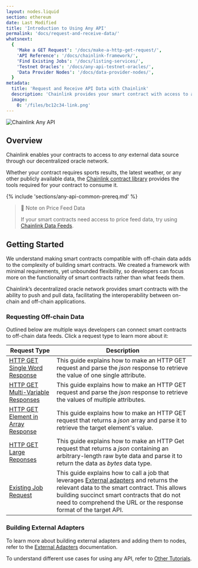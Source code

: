 ```yaml
---
layout: nodes.liquid
section: ethereum
date: Last Modified
title: 'Introduction to Using Any API'
permalink: 'docs/request-and-receive-data/'
whatsnext:
  {
    'Make a GET Request': '/docs/make-a-http-get-request/',
    'API Reference': '/docs/chainlink-framework/',
    'Find Existing Jobs': '/docs/listing-services/',
    'Testnet Oracles': '/docs/any-api-testnet-oracles/',
    'Data Provider Nodes': '/docs/data-provider-nodes/',
  }
metadata:
  title: 'Request and Receive API Data with Chainlink'
  description: 'Chainlink provides your smart contract with access to any external API. Learn how to integration any API into your smart contract.'
  image:
    0: '/files/bc12c34-link.png'
---
```


![Chainlink Any API](/files/8c35025-Request__Receive_Data.png)

## Overview

Chainlink enables your contracts to access to _any_ external data source through our decentralized oracle network.

Whether your contract requires sports results, the latest weather, or any other publicly available data, the [Chainlink contract library](https://github.com/smartcontractkit/chainlink/tree/master/contracts) provides the tools required for your contract to consume it.

{% include 'sections/any-api-common-prereq.md' %}

> 📘 Note on Price Feed Data
>
> If your smart contracts need access to price feed data, try using [Chainlink Data Feeds](../using-chainlink-reference-contracts/).

## Getting Started

We understand making smart contracts compatible with off-chain data adds to the complexity of building smart contracts. We created a framework with minimal requirements, yet unbounded flexibility, so developers can focus more on the functionality of smart contracts rather than what feeds them.

Chainlink’s decentralized oracle network provides smart contracts with the ability to push and pull data, facilitating the interoperability between on-chain and off-chain applications.

### Requesting Off-chain Data

Outlined below are multiple ways developers can connect smart contracts to off-chain data feeds. Click a request type to learn more about it:

| Request Type                                                         | Description                                                                                                                                                                                                                                                                            |
| -------------------------------------------------------------------- | -------------------------------------------------------------------------------------------------------------------------------------------------------------------------------------------------------------------------------------------------------------------------------------- |
| [HTTP GET Single Word Response](/docs/single-word-response/)         | This guide explains how to make an HTTP GET request and parse the _json_ response to retrieve the value of one single attribute.                                                                                                                                                       |
| [HTTP GET Multi-Variable Responses](/docs/multi-variable-responses/) | This guide explains how to make an HTTP GET request and parse the _json_ response to retrieve the values of multiple attributes.                                                                                                                                                       |
| [HTTP GET Element in Array Response](/docs/api-array-response/)      | This guide explains how to make an HTTP GET request that returns a _json_ array and parse it to retrieve the target element's value.                                                                                                                                                   |
| [HTTP GET Large Reponses](/docs/large-responses/)                    | This guide explains how to make an HTTP Get request that returns a _json_ containing an arbitrary-length raw byte data and parse it to return the data as _bytes_ data type.                                                                                                           |
| [Existing Job Request](/docs/existing-job-request/)                  | This guide explains how to call a job that leverages [External adapters](/docs/external-adapters/) and returns the relevant data to the smart contract. This allows building succinct smart contracts that do not need to comprehend the URL or the response format of the target API. |

### Building External Adapters

To learn more about building external adapters and adding them to nodes, refer to the [External Adapters](../external-adapters/) documentation.

To understand different use cases for using any API, refer to [Other Tutorials](/docs/other-tutorials/).
